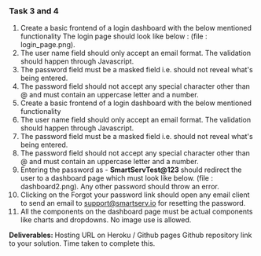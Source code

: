 <b> <h3> Task 3 and 4 </h3></b>

1. Create a basic frontend of a login dashboard with the below mentioned  functionality
The login page should look like below : (file : login_page.png).
2. The user name field should only accept an email format. The validation should happen through Javascript.
3. The password field must be a masked field i.e. should not reveal what's being entered. 
4. The password field should not accept any special character other than @ and must contain an uppercase letter and a number.
5. Create a basic frontend of a login dashboard with the below mentioned functionality
6. The user name field should only accept an email format. The validation should happen through Javascript.
7. The password field must be a masked field i.e. should not reveal what's being entered. 
8. The password field should not accept any special character other than @ and must contain an uppercase letter and a number.
9. Entering the password as - <b> SmartServTest@123 </b> should redirect the user to a dashboard page which must look like below. (file : dashboard2.png). Any other password should throw an error.
10. Clicking on the Forgot your password link should open any email client to send an email to support@smartserv.io for resetting the password.
11. All the components on the dashboard page must be actual components like charts and dropdowns. No image use is allowed.


<b>Deliverables: </b>
Hosting URL on Heroku / Github pages
Github repository link to your solution.
Time taken to complete this.
